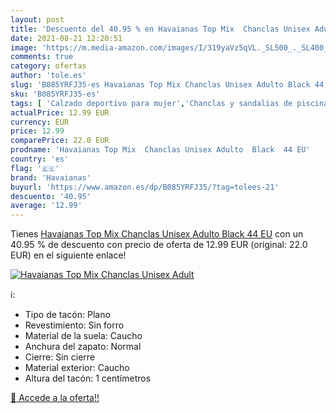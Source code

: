 ```yaml
---
layout: post
title: 'Descuento del 40.95 % en Havaianas Top Mix  Chanclas Unisex Adult'
date: 2021-08-21 12:20:51
image: 'https://m.media-amazon.com/images/I/319yaVz5qVL._SL500_._SL400_.jpg'
comments: true
category: ofertas
author: 'tole.es'
slug: 'B085YRFJ35-es Havaianas Top Mix Chanclas Unisex Adulto Black 44 EU'
sku: 'B085YRFJ35-es'
tags: [ 'Calzado deportivo para mujer','Chanclas y sandalias de piscina para mujer','Sandalias de dedo para mujer','Sandalias y palas de mujer','Zapatillas y calzado deportivo para mujer','Zapatos','Zapatos para mujer','Zapatos y complementos','chanclas','havaianas', ]
actualPrice: 12.99 EUR
currency: EUR
price: 12.99
comparePrice: 22.0 EUR
prodname: 'Havaianas Top Mix  Chanclas Unisex Adulto  Black  44 EU'
country: 'es'
flag: '🇪🇸'
brand: 'Havaianas'
buyurl: 'https://www.amazon.es/dp/B085YRFJ35/?tag=tolees-21'
descuento: '40.95'
average: '12.99'
---
```


Tienes [Havaianas Top Mix  Chanclas Unisex Adulto  Black  44 EU](https://www.amazon.es/dp/B085YRFJ35/?tag=tolees-21) con un 40.95 % de descuento con precio de oferta de 12.99 EUR (original: 22.0 EUR) en el siguiente enlace!

[![Havaianas Top Mix  Chanclas Unisex Adult](https://m.media-amazon.com/images/I/319yaVz5qVL._SL500_._SL400_.jpg)](https://www.amazon.es/dp/B085YRFJ35/?tag=tolees-21)

ℹ️:

- Tipo de tacón: Plano
- Revestimiento: Sin forro
- Material de la suela: Caucho
- Anchura del zapato: Normal
- Cierre: Sin cierre
- Material exterior: Caucho
- Altura del tacón: 1 centímetros

[🛒 Accede a la oferta!!](https://www.amazon.es/dp/B085YRFJ35/?tag=tolees-21)
